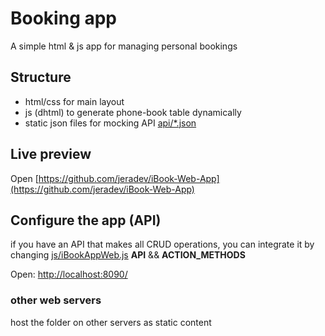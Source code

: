 # Booking app

A simple html & js app for managing personal bookings

## Structure

- html/css for main layout
- js (dhtml) to generate phone-book table dynamically
- static json files for mocking API [api/*.json](api/list.json)

## Live preview

Open [https://github.com/jeradev/iBook-Web-App](https://github.com/jeradev/iBook-Web-App)

## Configure the app (API)

if you have an API that makes all CRUD operations, 
you can integrate it by changing [js/iBookAppWeb.js](js/iBookAppWeb.js) **API** && **ACTION_METHODS**

Open: [http://localhost:8090/](http://localhost:8090/)

### other web servers

host the folder on other servers as static content

